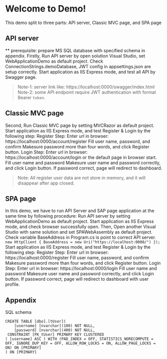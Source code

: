 # Welcome to Demo!

This demo split to three parts: API server, Classic MVC page, and SPA page

## API server
** prerequisite: prepare MS SQL database with specified schema in appendix.
Firstly, Run API server by open solution Visual Studio, set WebApplicationDemo as default project.
Check ConnectionStrings.demoDatabase, JWT config in appsettings.json are setup correctly.
Start application as IIS Express mode, and test all API by Swagger page.
> Note-1: server link like: https://localhost:0000/swagger/index.html
> Note-2: some API endpoint require JWT authentication with format Bearer `token`.

## Classic MVC page

Second, Run Classic MVC page by setting MVCRazor as default project.
Start application as IIS Express mode, and test Register & Login by the following step:
Register Step:
Enter url in browser: https://localhost:0000/account/register
Fill user name, password, and confirm
Makesure password more than four words, and click Register button.
Login Step:
Enter url in browser: https://localhost:0000/account/login or the default page in browser start.
Fill user name and password
Makesure user name and password correctly, and click Login button.
If password correct, page will redirect to dashboard.
> Note: All register user data are not store in memory, and it will disappear after app closed.

## SPA page

In this demo, we have to run API Server and SAP page application at the same time by following procedure:
Run API server by setting WebApplicationDemo as default project.
Start application as IIS Express mode, and check browser successfully open.
Then, Open another Visual Studio with same solution and set SPAWebAssembly as default project.
Check variable BaseAddress in Program.cs is point to correct API server.
`new HttpClient { BaseAddress = new Uri("https://localhost:0000/") });`
Start application as IIS Express mode, and test Register & Login by the following step:
Register Step:
Enter url in browser: https://localhost:0000/register
Fill user name, password, and confirm
Makesure password more than four words, and click Register button.
Login Step:
Enter url in browser: https://localhost:0000/login
Fill user name and password
Makesure user name and password correctly, and click Login button.
If password correct, page will redirect to dashboard with user profile.

## Appendix

SQL schema

    CREATE TABLE [dbo].[tUser](
    	[username] [nvarchar](100) NOT NULL,
    	[password] [nvarchar](400) NOT NULL,
     CONSTRAINT [PK_tUser] PRIMARY KEY CLUSTERED 
    ( [username] ASC ) WITH (PAD_INDEX = OFF, STATISTICS_NORECOMPUTE = OFF, IGNORE_DUP_KEY = OFF, ALLOW_ROW_LOCKS = ON, ALLOW_PAGE_LOCKS = ON) ON [PRIMARY]
    ) ON [PRIMARY]

